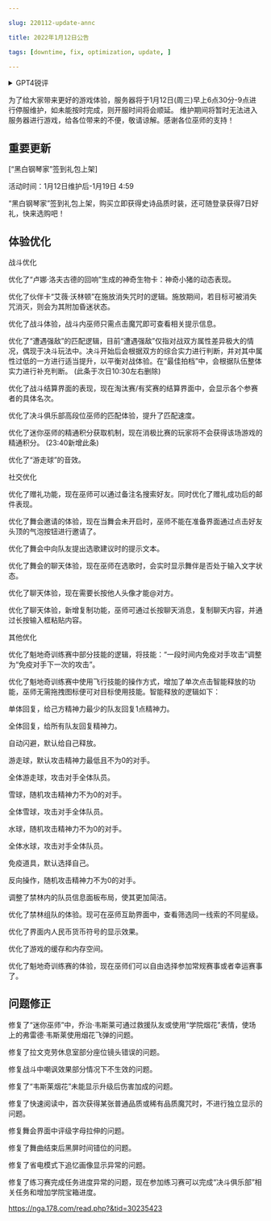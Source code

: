 ```yaml
---

slug: 220112-update-annc

title: 2022年1月12日公告

tags: [downtime, fix, optimization, update, ]

---
```


<details>

<summary>GPT4锐评</summary>



</details>

<!--truncate-->


为了给大家带来更好的游戏体验，服务器将于1月12日(周三)早上6点30分-9点进行停服维护，如未能按时完成，则开服时间将会顺延。 维护期间将暂时无法进入服务器进行游戏，给各位带来的不便，敬请谅解。感谢各位巫师的支持！

## 重要更新
[“黑白钢琴家”签到礼包上架]

活动时间：1月12日维护后-1月19日 4:59

“黑白钢琴家”签到礼包上架，购买立即获得史诗品质时装，还可随登录获得7日好礼，快来选购吧！

## <span id='optimization'>体验优化</span>
战斗优化

优化了“卢娜·洛夫古德的回响”生成的神奇生物卡：神奇小猪的动态表现。

优化了伙伴卡“艾薇·沃林顿”在施放消失咒时的逻辑。施放期间，若目标可被消失咒消灭，则会为其附加昏迷状态。

优化了战斗体验，战斗内巫师只需点击魔咒即可查看相关提示信息。

优化了“遭遇强敌”的匹配逻辑，目前“遭遇强敌”仅指对战双方属性差异极大的情况，偶现于决斗玩法中。决斗开始后会根据双方的综合实力进行判断，并对其中属性过低的一方进行适当提升，以平衡对战体验。在“最佳拍档”中，会根据队伍整体实力进行补充判断。 (此条于次日10:30左右删除)

优化了战斗结算界面的表现，现在淘汰赛/有奖赛的结算界面中，会显示各个参赛者的具体名次。

优化了决斗俱乐部高段位巫师的匹配体验，提升了匹配速度。

优化了迷你巫师的精通积分获取机制，现在消极比赛的玩家将不会获得该场游戏的精通积分。 (23:40新增此条)

优化了“游走球”的音效。

社交优化

优化了赠礼功能，现在巫师可以通过备注名搜索好友。同时优化了赠礼成功后的邮件表现。

优化了舞会邀请的体验，现在当舞会未开启时，巫师不能在准备界面通过点击好友头顶的气泡按钮进行邀请了。

优化了舞会中向队友提出选歌建议时的提示文本。

优化了舞会的聊天体验，现在巫师在选歌时，会实时显示舞伴是否处于输入文字状态。

优化了聊天体验，现在需要长按他人头像才能@对方。

优化了聊天体验，新增复制功能，巫师可通过长按聊天消息，复制聊天内容，并通过长按输入框粘贴内容。

其他优化

优化了魁地奇训练赛中部分技能的逻辑，将技能：“一段时间内免疫对手攻击”调整为“免疫对手下一次的攻击”。

优化了魁地奇训练赛中使用飞行技能的操作方式，增加了单次点击智能释放的功能，巫师无需拖拽图标便可对目标使用技能。智能释放的逻辑如下：

单体回复，给己方精神力最少的队友回复1点精神力。

全体回复，给所有队友回复精神力。

自动闪避，默认给自己释放。

游走球，默认攻击精神力最低且不为0的对手。

全体游走球，攻击对手全体队员。

雪球，随机攻击精神力不为0的对手。

全体雪球，攻击对手全体队员。

水球，随机攻击精神力不为0的对手。

全体水球，攻击对手全体队员。

免疫道具，默认选择自己。

反向操作，随机攻击精神力不为0的对手。

调整了禁林内的队员信息面板布局，使其更加简洁。

优化了禁林组队的体验。现可在巫师互助界面中，查看筛选同一线索的不同星级。

优化了界面内人民币货币符号的显示效果。

优化了游戏的缓存和内存空间。

优化了魁地奇训练赛的体验，现在巫师们可以自由选择参加常规赛事或者幸运赛事了。

## <span id='fix'>问题修正</span>
修复了“迷你巫师”中，乔治·韦斯莱可通过救援队友或使用“学院烟花”表情，使场上的弗雷德·韦斯莱使用烟花飞弹的问题。

修复了拉文克劳休息室部分座位镜头错误的问题。

修复战斗中嘲讽效果部分情况下不生效的问题。

修复了“韦斯莱烟花”未能显示升级后伤害加成的问题。

修复了快速阅读中，首次获得某张普通品质或稀有品质魔咒时，不进行独立显示的问题。

修复舞会界面中评级字母拉伸的问题。

修复了舞曲结束后黑屏时间错位的问题。

修复了省电模式下追忆画像显示异常的问题。

修复了练习赛完成任务进度异常的问题，现在参加练习赛可以完成“决斗俱乐部”相关任务和增加学院宝箱进度。

https://nga.178.com/read.php?&tid=30235423